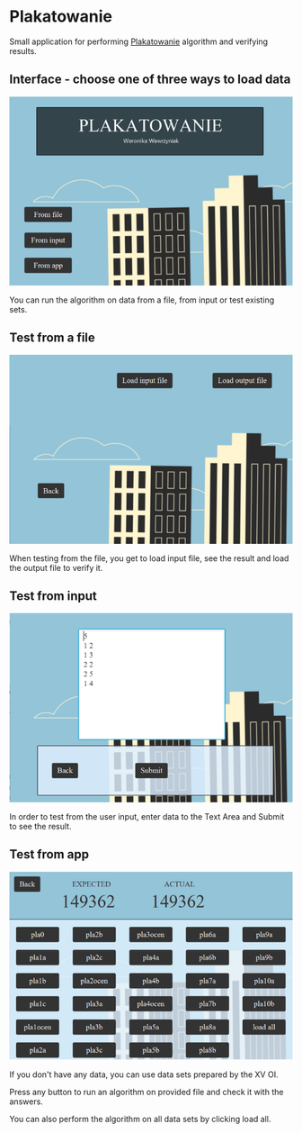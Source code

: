 # Plakatowanie
Small application for performing <a href="https://szkopul.edu.pl/problemset/problem/au-E9FH96-3U9rCKhcNsD5n9/site/?key=statement" target="_blank">Plakatowanie</a> algorithm and verifying results.

## Interface - choose one of three ways to load data

![Plakatowanie_Interface](src/main/resources/images/plakatowanie_interface.png)

You can run the algorithm on data from a file, from input or test existing sets. 

## Test from a file 

![Plakatowanie_Interface](src/main/resources/images/plakatowanie_fromFile.png)

When testing from the file, you get to load input file, see the result and load the output file to verify it. 

## Test from input

![Plakatowanie_Interface](src/main/resources/images/plakatowanie_fromInput.png)

In order to test from the user input, enter data to the Text Area and Submit to see the result. 

## Test from app

![Plakatowanie_Interface](src/main/resources/images/plakatowanie_fromButton.png)

If you don't have any data, you can use data sets prepared by the XV OI. 

Press any button to run an algorithm on provided file and check it with the answers. 

You can also perform the algorithm on all data sets by clicking load all.

